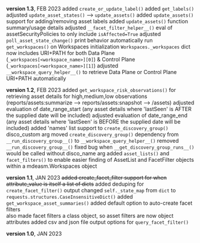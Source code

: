 
**version 1.3**, FEB 2023
added `create_or_update_label()`
added `get_labels()`
adjusted `update_asset_states()` --> `update_assets()`
added `update_assets()` support for adding/removing asset labels
added `update_assets()` function summary/usage details
adjusted `__facet_filter_helper__()` eval of assetSecurityPolicies to only include `isAffected=True`
adjusted `poll_asset_state_change()` print behavior
automatically run `get_workspaces()` on Workspaces initialization
`Workspaces._workspaces` dict now includes URI+PATH for both Data Plane (`_workspaces[<workspace_name>][0]`) & Control Plane (`_workspaces[<workspace_name>][1]`)
adjusted `__workspace_query_helper__()` to retrieve Data Plane or Control Plane URI+PATH automatically

**version 1.2**, FEB 2023
added `get_workspace_risk_observations()` for retrieving asset details for high,medium,low observations (reports/assets:summarize --> reports/assets:snapshot --> /assets)
adjusted evaluation of date_range_start (any asset details where 'lastSeen' is AFTER the supplied date will be included)
adjusted evaluation of date_range_end (any asset details where 'lastSeen' is BEFORE the supplied date will be included)
added 'names' list support to `create_discovery_group()` disco_custom arg
moved `create_discovery_group()` dependency from `__run_discovery_group__()` to `__workspace_query_helper__()`
removed `__run_discovery_group__()`
fixed bug when `__get_discovery_group_runs__()` would be called without disco_name arg
added `asset_lists()` and `facet_filters()` to enable easier finding of AssetList and FacetFilter objects within a mdeasm.Workspaces object

**version 1.1**, JAN 2023
~~added create_facet_filter support for when attribute_value is itself a list of dicts~~
added deduping for `create_facet_filter()` output
changed `self._state_map` from `dict` to `requests.structures.CaseInsensitiveDict()`
added `get_workspace_asset_summaries()`
added default option to auto-create facet filters  
also made facet filters a class object, so asset filters are now object attributes
added csv and json file output options for `query_facet_filter()`

**version 1.0**, JAN 2023